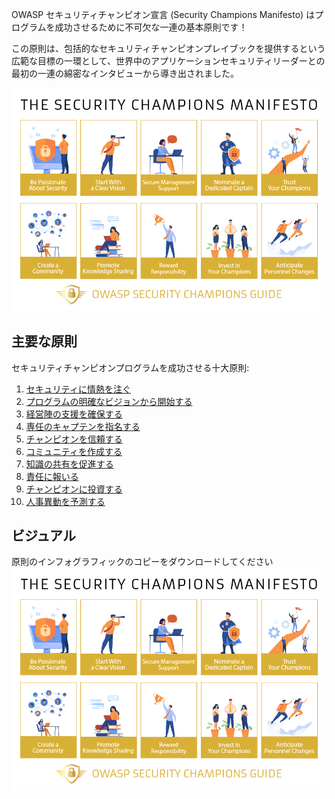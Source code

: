 OWASP セキュリティチャンピオン宣言 (Security Champions Manifesto) はプログラムを成功させるために不可欠な一連の基本原則です！

この原則は、包括的なセキュリティチャンピオンプレイブックを提供するという広範な目標の一環として、世界中のアプリケーションセキュリティリーダーとの最初の一連の綿密なインタビューから導き出されました。

<img src="https://raw.githubusercontent.com/OWASP/Security-Champions/refs/heads/main/docs/assets/images/OWASP_Security_Champions_Manifesto.png" usemap="#image-map">
<map name="image-map">
    <area target="_self" title="Be passionate about security" href="./principles/01_Be_passionate_about_security.md" coords="174,85,24,289" shape="rect">
    <area target="_self" title="Start with a clear vision for your program" href="./principles/02_Start_with_a_clear_vision_for_your_program.md" coords="184,290,335,85" shape="rect">
    <area target="_self" title="Secure management support" href="./principles/03_Secure_management_support.md" coords="495,86,349,288" shape="rect">
    <area target="_self" title="Nominate a dedicated captain" href="./principles/04_Nominate_a_dedicated_captain.md" coords="505,287,656,87" shape="rect">
    <area target="_self" title="Trust your champions" href="./principles/05_Trust_your_champions.md" coords="667,286,816,87" shape="rect">
    <area target="_self" title="Create a community" href="./principles/06_Create_a_community.md" coords="23,509,172,309" shape="rect">
    <area target="_self" title="Promote knowledge sharing" href="./principles/07_Promote_knowledge_sharing.md" coords="184,508,335,307" shape="rect">
    <area target="_self" title="Reward responsibility" href="./principles/08_Reward_responsibility.md" coords="346,507,495,308" shape="rect">
    <area target="_self" title="Invest in your champions" href="./principles/09_Invest_in_your_champions.md" coords="507,508,656,307" shape="rect">
    <area target="_self" title="Anticipate personnel changes" href="./principles/10_Anticipate_personnel_changes.md" coords="668,509,817,310" shape="rect">
</map>

## 主要な原則
セキュリティチャンピオンプログラムを成功させる十大原則:

1. [セキュリティに情熱を注ぐ](principles/01_Be_passionate_about_security.md)
2. [プログラムの明確なビジョンから開始する](principles/02_Start_with_a_clear_vision_for_your_program.md)
3. [経営陣の支援を確保する](principles/03_Secure_management_support.md)
4. [専任のキャプテンを指名する](principles/04_Nominate_a_dedicated_captain.md)
5. [チャンピオンを信頼する](principles/05_Trust_your_champions.md)
6. [コミュニティを作成する](principles/06_Create_a_community.md)
7. [知識の共有を促進する](principles/07_Promote_knowledge_sharing.md)
8. [責任に報いる](principles/08_Reward_responsibility.md)
9. [チャンピオンに投資する](principles/09_Invest_in_your_champions.md)
10. [人事異動を予測する](principles/10_Anticipate_personnel_changes.md)

## ビジュアル
原則のインフォグラフィックのコピーをダウンロードしてください
![Manifesto infographic](https://raw.githubusercontent.com/OWASP/Security-Champions/refs/heads/main/docs/assets/images/OWASP_Security_Champions_Manifesto.png)
